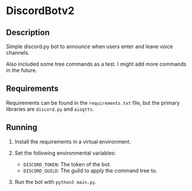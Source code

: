 # DiscordBotv2

## Description

Simple discord.py bot to announce when users enter and leave voice channels.

Also included some tree commands as a test. I might add more commands in the future.

## Requirements

Requirements can be found in the `requirements.txt` file, but the primary libraries are `discord.py` and `aiogtts`.

## Running

 1. Install the requirements in a virtual environment.

 2. Set the following environmental variables:
    - `DISCORD_TOKEN`: The token of the bot.
    - `DISCORD_GUILD`: The guild to apply the command tree to.

3. Run the bot with `python3 main.py`.